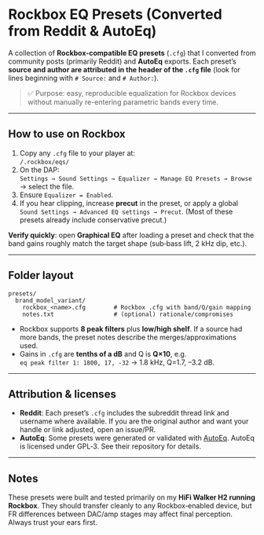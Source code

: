 # Rockbox EQ Presets (Converted from Reddit & AutoEq)

A collection of **Rockbox-compatible EQ presets** (`.cfg`) that I converted from
community posts (primarily Reddit) and **AutoEq** exports. Each preset’s **source
and author are attributed in the header of the `.cfg` file** (look for lines
beginning with `# Source:` and `# Author:`).

> ✅ Purpose: easy, reproducible equalization for Rockbox devices without
> manually re-entering parametric bands every time.

---

## How to use on Rockbox

1. Copy any `.cfg` file to your player at:  
   `/.rockbox/eqs/`
2. On the DAP:  
   `Settings → Sound Settings → Equalizer → Manage EQ Presets → Browse` → select the file.
3. Ensure `Equalizer = Enabled`.  
4. If you hear clipping, increase **precut** in the preset, or apply a global
   `Sound Settings → Advanced EQ settings → Precut`. (Most of these presets
   already include conservative precut.)

**Verify quickly**: open **Graphical EQ** after loading a preset and check that
the band gains roughly match the target shape (sub‑bass lift, 2 kHz dip, etc.).

---

## Folder layout

```
presets/
  brand_model_variant/
    rockbox_<name>.cfg        # Rockbox .cfg with band/Q/gain mapping
    notes.txt                 # (optional) rationale/compromises
```

- Rockbox supports **8 peak filters** plus **low/high shelf**. If a source had
  more bands, the preset notes describe the merges/approximations used.
- Gains in `.cfg` are **tenths of a dB** and Q is **Q×10**, e.g.  
  `eq peak filter 1: 1800, 17, -32` → 1.8 kHz, Q=1.7, –3.2 dB.

---

## Attribution & licenses

- **Reddit**: Each preset’s `.cfg` includes the subreddit thread link and
  username where available. If you are the original author and want your handle
  or link adjusted, open an issue/PR.
- **AutoEq**: Some presets were generated or validated with [AutoEq](https://autoeq.app).
  AutoEq is licensed under GPL‑3. See their repository for details.

---

## Notes

These presets were built and tested primarily on my **HiFi Walker H2 running
Rockbox**. They should transfer cleanly to any Rockbox‑enabled device, but FR
differences between DAC/amp stages may affect final perception. Always trust
your ears first.
